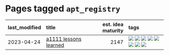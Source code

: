 # Pages tagged `apt_registry`

|last_modified|title|est. idea maturity|tags
|:---|:---|---:|:---|
|2023-04-24|[a1111 lessons learned](../a1111_lessons_learned.md)|2147|[![](https://img.shields.io/badge/tag-apt_registry-e168be)](../tags/apt_registry.md) [![](https://img.shields.io/badge/tag-curation-12eec5)](../tags/curation.md) [![](https://img.shields.io/badge/tag-discoverability-ea1833)](../tags/discoverability.md) [![](https://img.shields.io/badge/tag-documentation-96f12e)](../tags/documentation.md) [![](https://img.shields.io/badge/tag-experimental-fda5ff)](../tags/experimental.md) [![](https://img.shields.io/badge/tag-extensions-5e378d)](../tags/extensions.md) [![](https://img.shields.io/badge/tag-opensource-a4124b)](../tags/opensource.md) [![](https://img.shields.io/badge/tag-ux-394ee4)](../tags/ux.md)|